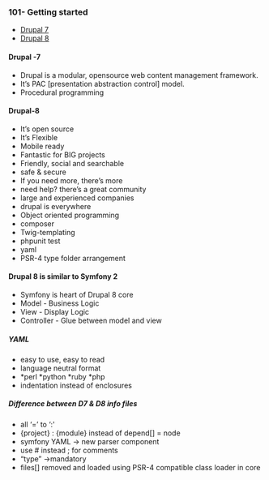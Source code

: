 ### 101- Getting started
* [Drupal 7](https://www.drupal.org/docs/7)
* [Drupal 8](https://www.drupal.org/docs/8)

#### Drupal -7
* Drupal is a modular, opensource web content management framework. 
* It’s PAC [presentation abstraction control] model.
* Procedural programming
#### Drupal-8
* It’s open source
* It’s Flexible
*  Mobile ready
* Fantastic for BIG projects
* Friendly, social and searchable
* safe & secure
* If you need more, there’s more
* need help? there’s a great community
* large and experienced companies
* drupal is everywhere
* Object oriented programming
* composer
* Twig-templating
* phpunit test
* yaml
* PSR-4 type folder arrangement

#### Drupal 8 is similar to Symfony 2

* Symfony is heart of Drupal 8 core
* Model - Business Logic
* View - Display Logic
* Controller - Glue between model and view

##### YAML

* easy to use, easy to read
* language neutral format
* *perl *python *ruby *php
* indentation instead of enclosures

##### Difference between D7 & D8 info files

* all ‘=’ to ‘:'
* {project} : {module} instead of depend[] = node
* symfony YAML → new parser component
* use # instead  ; for comments
* “type” →mandatory
* files[] removed and loaded using PSR-4 compatible class loader in core
